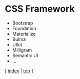 # CSS Framework


- Bootstrap
- Foundation
- Materialize
- Bulma
- UIkit
- Milligram
- Semantic UI
- ...



[ [index](./README.md) | [top](#) ]
